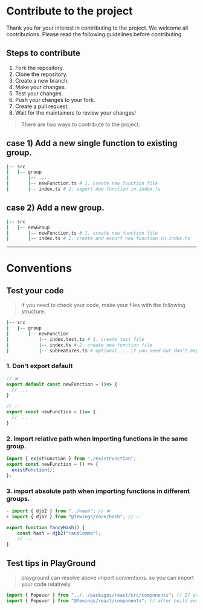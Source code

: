 # Contribute to the project

Thank you for your interest in contributing to the project. We welcome all contributions. Please read the following guidelines before contributing.

## Steps to contribute

1. Fork the repository.
2. Clone the repository.
3. Create a new branch.
4. Make your changes.
5. Test your changes.
6. Push your changes to your fork.
7. Create a pull request.
8. Wait for the maintainers to review your changes!

> There are two ways to contribute to the project.

## case 1) Add a new single function to existing group.

```bash
|-- src
|   |-- group
|       |-- ...
|       |-- newFunction.ts # 1. create new function file
|       |-- index.ts # 2. export new function in index.ts
```

## case 2) Add a new group.

```bash
|-- src
|   |-- newGroup
|       |-- newFunction.ts # 1. create new function file
|       |-- index.ts # 2. create and export new function in index.ts
```

---

# Conventions

## Test your code

> if you need to check your code, make your files with the following structure.

```bash
|-- src
|   |-- group
|       |-- newFunction
|           |-- index.test.ts # 1. create test file
|           |-- index.ts # 2. create new function file
|           |-- subFeatures.ts # optional ... if you need but don't export it in index.ts
```

### 1. Don't export default

```typescript
// ❌
export default const newFunction = ()=> {
  // ...
}

// ✅
export const newFunction = ()=> {
  // ...
}
```

### 2. import relative path when importing functions in the same group.

```typescript
import { existFunction } from "./existFunction";
export const newFunction = () => {
  existFunction();
};
```

### 3. import absolute path when importing functions in different groups.

```typescript
- import { djb2 } from "../hash"; // ❌
+ import { djb2 } from "@fewings/core/hash"; // ✅

export function fancyHash() {
    const hash = djb2("randComma");
    // ...
}
```

## Test tips in PlayGround

> playground can resolve above import conventions. so you can import your code relatively.

```typescript
import { Popover } from "../../packages/react/src/components"; // If you are wrting code
import { Popover } from "@fewings/react/components"; // after build your code, finally testing in playground
```

